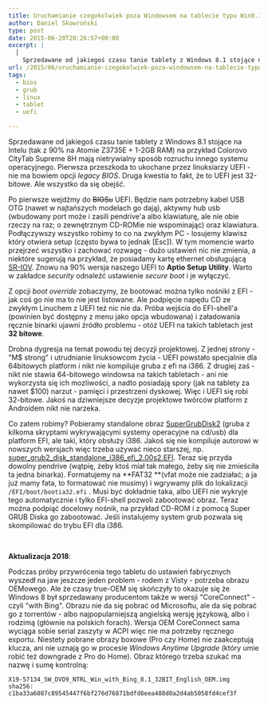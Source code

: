 ```yaml
---
title: Uruchamianie czegokolwiek poza Windowsem na tablecie typu Win8.1 z UEFI
author: Daniel Skowroński
type: post
date: 2015-06-20T20:26:57+00:00
excerpt: |
  |
    Sprzedawane od jakiegoś czasu tanie tablety z Windows 8.1 stojące na Intelu (tak z 90% na Atomie Z3735E + 1-2GB RAM) na przykład Colorovo CityTab Supreme 8H mają nietrywialny sposób rozruchu innego systemu operacyjnego. Pierwsza przeszkoda to ukochane przez linuksiarzy UEFI - nie ma bowiem opcji legacy BIOS. Druga kwestia to fakt, że to UEFI jest 32-bitowe. Ale wszystko da się obejść.
url: /2015/06/uruchamianie-czegokolwiek-poza-windowsem-na-tablecie-typu-win8-1-z-uefi/
tags:
  - bios
  - grub
  - linux
  - tablet
  - uefi

---
```

Sprzedawane od jakiegoś czasu tanie tablety z Windows 8.1 stojące na Intelu (tak z 90% na Atomie Z3735E + 1-2GB RAM) na przykład Colorovo CityTab Supreme 8H mają nietrywialny sposób rozruchu innego systemu operacyjnego. Pierwsza przeszkoda to ukochane przez linuksiarzy UEFI - nie ma bowiem opcji _legacy BIOS_. Druga kwestia to fakt, że to UEFI jest 32-bitowe. Ale wszystko da się obejść.

Po pierwsze wejdźmy do ~~BIOSu~~ UEFI. Będzie nam potrzebny kabel USB OTG (nawet w najtańszych modelach go dają), aktywny hub usb (wbudowany port może i zasili pendrive'a albo klawiaturę, ale nie obie rzeczy na raz; o zewnętrznym CD-ROMie nie wspominając) oraz klawiatura. Podłączywszy wszystko robimy to co na zwykłym PC - losujemy klawisz który otwiera setup (często bywa to jednak [Esc]). W tym momencie warto przejrzeć wszystko i zachować rozwagę - dużo ustawień nic nie zmienia, a niektóre sugerują na przykład, że posiadamy kartę ethernet obsługującą [SR-IOV][1]. Znowu na 90% wersja naszego UEFI to **Aptio Setup Utility**. Warto w zakładce _security_ odnaleźć ustawienie _secure boot_ i je wyłączyć.

Z opcji _boot override_ zobaczymy, że bootować można tylko nośniki z EFI - jak coś go nie ma to nie jest listowane. Ale podpięcie napędu CD ze zwykłym Linuchem z UEFI też nic nie da. Próba wejścia do EFI-shell'a (powinien być dostępny z menu jako opcja wbudowana) i załadowania ręcznie binarki ujawni źródło problemu - otóż UEFI na takich tabletach jest **32 bitowe**.

Drobna dygresja na temat powodu tej decyzji projektowej. Z jednej strony - "M$ strong" i utrudnianie linuksowcom życia - UEFI powstało specjalnie dla 64bitowych platform  i nikt nie kompiluje gruba z efi na i386. Z drugiej zaś - nikt nie stawia 64-bitowego windowsa na takich tabletach - ani nie wykorzysta się ich mozliwości, a nadto posiadają spory (jak na tablety za nawet $100) narzut - pamięci i przestrzeni dyskowej. Więc i UEFI się robi 32-bitowe. Jakoś na dziwniejsze decyzje projektowe twórców platform z Androidem nikt nie narzeka.

Co zatem robimy? Pobieramy standalone obraz [SuperGrubDisk2][2] (gruba z kilkoma skryptami wykrywającymi systemy operacyjne na cd/usb) dla platform EFI, ale taki, który obsłuży i386. Jakoś się nie kompiluje autorowi w nowszych wersjach więc trzeba używać nieco starszej, np. [super\_grub2\_disk\_standalone\_i386\_efi\_2.00s2.EFI][3].  Teraz się przyda dowolny pendrive (wątpię, żeby ktoś miał tak małego, żeby się nie zmieściła ta jedna binarka). Formatujemy na **FAT32 **(vfat może nie zadziałać; a ja już mamy fata, to formatować nie musimy) i wgrywamy plik do lokalizacji `/EFI/boot/bootia32.efi` . Musi być dokładnie taka, albo UEFI nie wykryje tego automatycznie i tylko EFI-shell pozwoli zabootować obraz. Teraz można podpiąć docelowy nośnik, na przykład CD-ROM i z pomocą Super GRUB Diska go zabootować. Jeśli instalujemy system grub pozwala się skompilować do trybu EFI dla i386.

&nbsp;

**Aktualizacja 2018**:

Podczas próby przywrócenia tego tabletu do ustawień fabrycznych wyszedł na jaw jeszcze jeden problem - rodem z Visty - potrzeba obrazu OEMowego. Ale że czasy true-OEM się skończyły to okazuje się że Windows 8 był sprzedawany producentom także w wersji "CoreConnect" - czyli "with Bing". Obrazu nie da się pobrać od Microsoftu, ale da się pobrać go z torrentów - albo najpopularniejszą angielską wersję językową, albo i rodzimą (głównie na polskich forach). Wersja OEM CoreConnect sama wyciąga sobie serial zaszyty w ACPI więc nie ma potrzeby ręcznego exportu. Niestety pobrane obrazy boxowe (Pro czy Home) nie zaakceptują klucza, ani nie uznają go w procesie _Windows Anytime Upgrade_ (który umie robić też downgrade z Pro do Home). Obraz którego trzeba szukać ma nazwę i sumę kontrolną:

```
X19-57134_SW_DVD9_NTRL_Win_with_Bing_8.1_32BIT_English_OEM.img
sha256: c1ba33a6087c89545447f6bf276d76871bdfd8eea488d0a2d4ab5058fd4cef3f
```


&nbsp;

 [1]: http://blog.scottlowe.org/2009/12/02/what-is-sr-iov/ "SR-IOV"
 [2]: http://www.supergrubdisk.org/
 [3]: http://forja.cenatic.es/frs/download.php/file/1764/super_grub2_disk_standalone_i386_efi_2.00s2.EFI